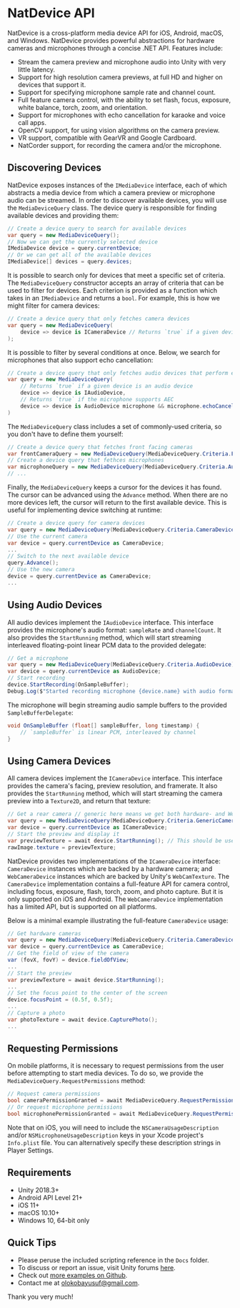 # NatDevice API
NatDevice is a cross-platform media device API for iOS, Android, macOS, and Windows. NatDevice provides powerful abstractions for hardware cameras and microphones through a concise .NET API. Features include:
- Stream the camera preview and microphone audio into Unity with very little latency.
- Support for high resolution camera previews, at full HD and higher on devices that support it.
- Support for specifying microphone sample rate and channel count.
- Full feature camera control, with the ability to set flash, focus, exposure, white balance, torch, zoom, and orientation.
- Support for microphones with echo cancellation for karaoke and voice call apps.
- OpenCV support, for using vision algorithms on the camera preview.
- VR support, compatible with GearVR and Google Cardboard.
- NatCorder support, for recording the camera and/or the microphone.

## Discovering Devices
NatDevice exposes instances of the `IMediaDevice` interface, each of which abstracts a media device from which a camera preview or microphone audio can be streamed. In order to discover available devices, you will use the `MediaDeviceQuery` class. The device query is responsible for finding available devices and providing them:
```csharp
// Create a device query to search for available devices
var query = new MediaDeviceQuery();
// Now we can get the currently selected device
IMediaDevice device = query.currentDevice;
// Or we can get all of the available devices
IMediaDevice[] devices = query.devices;
```

It is possible to search only for devices that meet a specific set of criteria. The `MediaDeviceQuery` constructor accepts an array of criteria that can be used to filter for devices. Each criterion is provided as a function which takes in an `IMediaDevice` and returns a `bool`. For example, this is how we might filter for camera devices:
```csharp
// Create a device query that only fetches camera devices
var query = new MediaDeviceQuery(
    device => device is ICameraDevice // Returns `true` if a given device is a camera device
);
```

It is possible to filter by several conditions at once. Below, we search for microphones that also support echo cancellation:
```csharp
// Create a device query that only fetches audio devices that perform echo cancellation
var query = new MediaDeviceQuery(
    // Returns `true` if a given device is an audio device
    device => device is IAudioDevice,
    // Returns `true` if the microphone supports AEC
    device => device is AudioDevice microphone && microphone.echoCancellation
)
```

The `MediaDeviceQuery` class includes a set of commonly-used criteria, so you don't have to define them yourself:
```csharp
// Create a device query that fetches front facing cameras
var frontCameraQuery = new MediaDeviceQuery(MediaDeviceQuery.Criteria.FrontFacing);
// Create a device query that fethces microphones
var microphoneQuery = new MediaDeviceQuery(MediaDeviceQuery.Criteria.AudioDevice);
// ...
```

Finally, the `MediaDeviceQuery` keeps a cursor for the devices it has found. The cursor can be advanced using the `Advance` method. When there are no more devices left, the cursor will return to the first available device. This is useful for implementing device switching at runtime:
```csharp
// Create a device query for camera devices
var query = new MediaDeviceQuery(MediaDeviceQuery.Criteria.CameraDevice);
// Use the current camera
var device = query.currentDevice as CameraDevice;
...
// Switch to the next available device
query.Advance();
// Use the new camera
device = query.currentDevice as CameraDevice;
...
```

## Using Audio Devices
All audio devices implement the `IAudioDevice` interface. This interface provides the microphone's audio format: `sampleRate` and `channelCount`. It also provides the `StartRunning` method, which will start streaming interleaved floating-point linear PCM data to the provided delegate:
```csharp
// Get a microphone
var query = new MediaDeviceQuery(MediaDeviceQuery.Criteria.AudioDevice);
var device = query.currentDevice as AudioDevice;
// Start recording
device.StartRecording(OnSampleBuffer);
Debug.Log($"Started recording microphone {device.name} with audio format: {device.sampleRate}Hz, {device.channelCount} channels");
```

The microphone will begin streaming audio sample buffers to the provided `SampleBufferDelegate`:
```csharp
void OnSampleBuffer (float[] sampleBuffer, long timestamp) {
    // `sampleBuffer` is linear PCM, interleaved by channel
}
```

## Using Camera Devices
All camera devices implement the `ICameraDevice` interface. This interface provides the camera's facing, preview resolution, and framerate. It also provides the `StartRunning` method, which will start streaming the camera preview into a `Texture2D`, and return that texture:
```csharp
// Get a rear camera // generic here means we get both hardware- and WebCamTexture-backed cameras
var query = new MediaDeviceQuery(MediaDeviceQuery.Criteria.GenericCameraDevice);
var device = query.currentDevice as ICameraDevice;
// Start the preview and display it
var previewTexture = await device.StartRunning(); // This should be used in an `async` function
rawImage.texture = previewTexture;
```

NatDevice provides two implementations of the `ICameraDevice` interface: `CameraDevice` instances which are backed by a hardware camera; and `WebCameraDevice` instances which are backed by Unity's `WebCamTexture`. The `CameraDevice` implementation contains a full-feature API for camera control, including focus, exposure, flash, torch, zoom, and photo capture. But it is only supported on iOS and Android. The `WebCameraDevice` implementation has a limited API, but is supported on all platforms.

Below is a minimal example illustrating the full-feature `CameraDevice` usage:
```csharp
// Get hardware cameras
var query = new MediaDeviceQuery(MediaDeviceQuery.Criteria.CameraDevice);
var device = query.currentDevice as CameraDevice;
// Get the field of view of the camera
var (fovX, fovY) = device.fieldOfView;
...
// Start the preview
var previewTexture = await device.StartRunning();
...
// Set the focus point to the center of the screen
device.focusPoint = (0.5f, 0.5f);
...
// Capture a photo
var photoTexture = await device.CapturePhoto();
...
```

## Requesting Permissions
On mobile platforms, it is necessary to request permissions from the user before attempting to start media devices. To do so, we provide the `MediaDeviceQuery.RequestPermissions` method:
```csharp
// Request camera permissions
bool cameraPermissionGranted = await MediaDeviceQuery.RequestPermissions<ICameraDevice>();
// Or request microphone permissions
bool microphonePermissionGranted = await MediaDeviceQuery.RequestPermissions<IAudioDevice>();
```

Note that on iOS, you will need to include the `NSCameraUsageDescription` and/or `NSMicrophoneUsageDescription` keys in your Xcode project's `Info.plist` file. You can alternatively specify these description strings in Player Settings.

## Requirements
- Unity 2018.3+
- Android API Level 21+
- iOS 11+
- macOS 10.10+
- Windows 10, 64-bit only

## Quick Tips
- Please peruse the included scripting reference in the `Docs` folder.
- To discuss or report an issue, visit Unity forums [here](https://forum.unity.com/threads/natdevice-media-device-api.374690/).
- Check out [more examples on Github](https://github.com/natsuite).
- Contact me at [olokobayusuf@gmail.com](mailto:olokobayusuf@gmail.com).

Thank you very much!